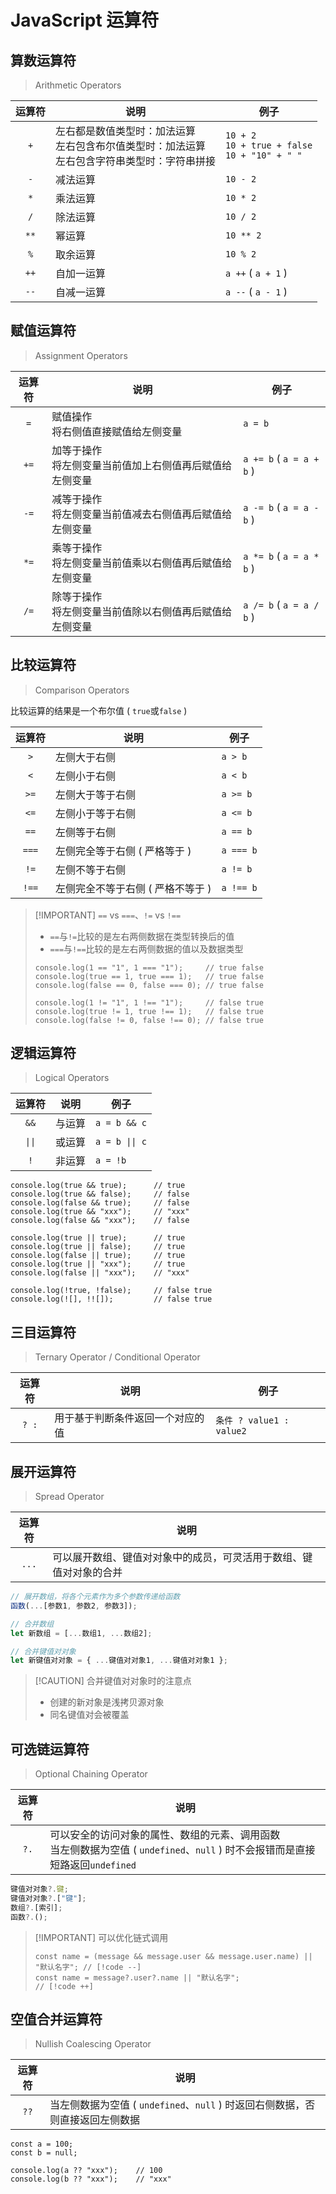 # JavaScript 运算符

## 算数运算符

> Arithmetic Operators

| 运算符 | 说明                                                                                                      | 例子                                                   |
| :----: | --------------------------------------------------------------------------------------------------------- | ------------------------------------------------------ |
|  `+`   | 左右都是数值类型时：加法运算<br/>左右包含布尔值类型时：加法运算<br/>左右包含字符串类型时：字符串拼接<br/> | `10 + 2`<br/>`10 + true + false`<br/>`10 + "10" + " "` |
|  `-`   | 减法运算                                                                                                  | `10 - 2`                                               |
|  `*`   | 乘法运算                                                                                                  | `10 * 2`                                               |
|  `/`   | 除法运算                                                                                                  | `10 / 2`                                               |
|  `**`  | 幂运算                                                                                                    | `10 ** 2`                                              |
|  `%`   | 取余运算                                                                                                  | `10 % 2`                                               |
|  `++`  | 自加一运算                                                                                                | `a ++` ( `a + 1` )                                     |
|  `--`  | 自减一运算                                                                                                | `a --` ( `a - 1` )                                     |

## 赋值运算符

> Assignment Operators

| 运算符 | 说明                                                        | 例子                     |
| :----: | ----------------------------------------------------------- | ------------------------ |
|  `=`   | 赋值操作<br/>将右侧值直接赋值给左侧变量                     | `a = b`                  |
|  `+=`  | 加等于操作<br/>将左侧变量当前值加上右侧值再后赋值给左侧变量 | `a += b` ( `a = a + b` ) |
|  `-=`  | 减等于操作<br/>将左侧变量当前值减去右侧值再后赋值给左侧变量 | `a -= b` ( `a = a - b` ) |
|  `*=`  | 乘等于操作<br/>将左侧变量当前值乘以右侧值再后赋值给左侧变量 | `a *= b` ( `a = a * b` ) |
|  `/=`  | 除等于操作<br/>将左侧变量当前值除以右侧值再后赋值给左侧变量 | `a /= b` ( `a = a / b` ) |

## 比较运算符

> Comparison Operators

比较运算的结果是一个布尔值 ( `true`或`false` )

| 运算符 | 说明                              | 例子      |
| :----: | --------------------------------- | --------- |
|  `>`   | 左侧大于右侧                      | `a > b`   |
|  `<`   | 左侧小于右侧                      | `a < b`   |
|  `>=`  | 左侧大于等于右侧                  | `a >= b`  |
|  `<=`  | 左侧小于等于右侧                  | `a <= b`  |
|  `==`  | 左侧等于右侧                      | `a == b`  |
| `===`  | 左侧完全等于右侧 ( 严格等于 )     | `a === b` |
|  `!=`  | 左侧不等于右侧                    | `a != b`  |
| `!==`  | 左侧完全不等于右侧 ( 严格不等于 ) | `a !== b` |

> [!IMPORTANT] <code>==</code> vs <code>===</code>、<code>!=</code> vs <code>!==</code>
>
> - `==`与`!=`比较的是左右两侧数据在类型转换后的值
> - `===`与`!==`比较的是左右两侧数据的值以及数据类型
>
> ```js{0}
> console.log(1 == "1", 1 === "1");     // true false
> console.log(true == 1, true === 1);   // true false
> console.log(false == 0, false === 0); // true false
>
> console.log(1 != "1", 1 !== "1");     // false true
> console.log(true != 1, true !== 1);   // false true
> console.log(false != 0, false !== 0); // false true
> ```

## 逻辑运算符

> Logical Operators

| 运算符 | 说明   | 例子           |
| :----: | ------ | -------------- |
|  `&&`  | 与运算 | `a = b && c`   |
| `\|\|` | 或运算 | `a = b \|\| c` |
|  `!`   | 非运算 | `a = !b`       |

```js{0}
console.log(true && true);      // true
console.log(true && false);     // false
console.log(false && true);     // false
console.log(true && "xxx");     // "xxx"
console.log(false && "xxx");    // false

console.log(true || true);      // true
console.log(true || false);     // true
console.log(false || true);     // true
console.log(true || "xxx");     // true
console.log(false || "xxx");    // "xxx"

console.log(!true, !false);     // false true
console.log(![], !![]);         // false true
```

## 三目运算符

> Ternary Operator / Conditional Operator

| 运算符 | 说明                             | 例子                     |
| :----: | -------------------------------- | ------------------------ |
| `? :`  | 用于基于判断条件返回一个对应的值 | `条件 ? value1 : value2` |

## 展开运算符

> Spread Operator

| 运算符 | 说明                                                               |
| :----: | ------------------------------------------------------------------ |
| `...`  | 可以展开数组、键值对对象中的成员，可灵活用于数组、键值对对象的合并 |

```js
// 展开数组，将各个元素作为多个参数传递给函数
函数(...[参数1, 参数2, 参数3]);
```

```js
// 合并数组
let 新数组 = [...数组1, ...数组2];

// 合并键值对对象
let 新键值对对象 = { ...键值对对象1, ...键值对对象1 };
```

> [!CAUTION] 合并键值对对象时的注意点
>
> - 创建的新对象是浅拷贝源对象
> - 同名键值对会被覆盖

## 可选链运算符

> Optional Chaining Operator

| 运算符 | 说明                                                                                                                              |
| :----: | --------------------------------------------------------------------------------------------------------------------------------- |
|  `?.`  | 可以安全的访问对象的属性、数组的元素、调用函数<br/>当左侧数据为空值 ( `undefined`、`null` ) 时不会报错而是直接短路返回`undefined` |

```js
键值对对象?.键;
键值对对象?.["键"];
数组?.[索引];
函数?.();
```

> [!IMPORTANT] 可以优化链式调用
>
> ```js{0}
> const name = (message && message.user && message.user.name) || "默认名字"; // [!code --]
> const name = message?.user?.name || "默认名字";                            // [!code ++]
> ```

## 空值合并运算符

> Nullish Coalescing Operator

| 运算符 | 说明                                                                          |
| :----: | ----------------------------------------------------------------------------- |
|  `??`  | 当左侧数据为空值 ( `undefined`、`null` ) 时返回右侧数据，否则直接返回左侧数据 |

```js{0}
const a = 100;
const b = null;

console.log(a ?? "xxx");    // 100
console.log(b ?? "xxx");    // "xxx"
```
